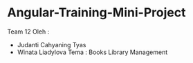 # Angular-Training-Mini-Project

Team 12
Oleh :
  - Judanti Cahyaning Tyas
  - Winata Liadylova
Tema : Books Library Management
